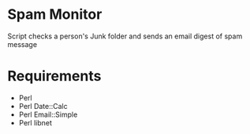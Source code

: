# Spam Monitor
Script checks a person's Junk folder and sends an email digest of spam message

# Requirements
* Perl
* Perl Date::Calc
* Perl Email::Simple
* Perl libnet

